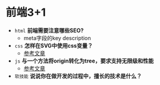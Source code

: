 # 前端3+1
- `html` **前端需要注意哪些SEO?**
  - meta字段的key description
- `css` **怎样在SVG中使用css变量？**
  - [参考文章](https://www.cnblogs.com/powertoolsteam/p/css-variables.html)
- `js` **与一个方法将origin转化为tree，要求支持无限级和性能**
  - [参考文章](https://github.com/haizlin/fe-interview/issues/3273#issuecomment-739479611ß)
- `软技能` **说说你在做开发的过程中，擅长的技术是什么？**